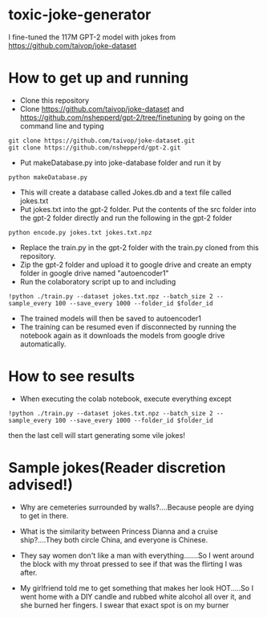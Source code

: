 # toxic-joke-generator
I fine-tuned the 117M GPT-2 model with jokes from https://github.com/taivop/joke-dataset
# How to get up and running
- Clone this repository
- Clone https://github.com/taivop/joke-dataset and  https://github.com/nshepperd/gpt-2/tree/finetuning by going on the command line and typing
~~~
git clone https://github.com/taivop/joke-dataset.git
git clone https://github.com/nshepperd/gpt-2.git
~~~
- Put makeDatabase.py into joke-database folder and run it by
~~~
python makeDatabase.py
~~~
- This will create a database called Jokes.db and a text file called jokes.txt
- Put jokes.txt into the gpt-2 folder. Put the contents of the src folder into the gpt-2 folder directly and run the following in the gpt-2 folder
~~~
python encode.py jokes.txt jokes.txt.npz
~~~
- Replace the train.py in the gpt-2 folder with the train.py cloned from this repository.
- Zip the gpt-2 folder and upload it to google drive and create an empty folder in google drive named "autoencoder1"
- Run the colaboratory script up to and including 
~~~
!python ./train.py --dataset jokes.txt.npz --batch_size 2 --sample_every 100 --save_every 1000 --folder_id $folder_id
~~~
- The trained models will then be saved to autoencoder1
- The training can be resumed even if disconnected by running the notebook again as it downloads the models from google drive automatically.
# How to see results
- When executing the colab notebook, execute everything except
~~~
!python ./train.py --dataset jokes.txt.npz --batch_size 2 --sample_every 100 --save_every 1000 --folder_id $folder_id
~~~
then the last cell will start generating some vile jokes!
# Sample jokes(Reader discretion advised!)
- Why are cemeteries surrounded by walls?....Because people are dying to get in there.

- What is the similarity between Princess Dianna and a cruise ship?....They both circle China, and everyone is Chinese.

- They say women don't like a man with everything.......So I went around the block with my throat pressed to see if that was the flirting I was after.

- My girlfriend told me to get something that makes her look HOT.....So I went home with a DIY candle and rubbed white alcohol all over it, and she burned her fingers.  I swear that exact spot is on my burner
